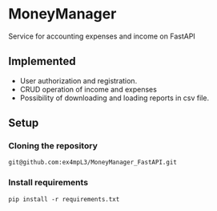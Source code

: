 # MoneyManager
Service for accounting expenses and income on FastAPI
## Implemented
+ User authorization and registration.
+ CRUD operation of income and expenses
+ Possibility of downloading and loading reports in csv file.

## Setup
### Cloning the repository
```
git@github.com:ex4mpL3/MoneyManager_FastAPI.git
```
### Install requirements
```
pip install -r requirements.txt
```

